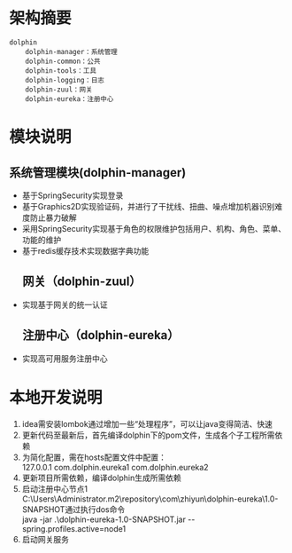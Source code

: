 # 架构摘要  
    dolphin  
        dolphin-manager：系统管理    
        dolphin-common：公共  
        dolphin-tools：工具
        dolphin-logging：日志     
        dolphin-zuul：网关  
        dolphin-eureka：注册中心  
 # 模块说明
  ## 系统管理模块(dolphin-manager)
 * 基于SpringSecurity实现登录
 * 基于Graphics2D实现验证码，并进行了干扰线、扭曲、噪点增加机器识别难度防止暴力破解  
 * 采用SpringSecurity实现基于角色的权限维护包括用户、机构、角色、菜单、功能的维护  
 * 基于redis缓存技术实现数据字典功能  
   ## 网关（dolphin-zuul）
 * 实现基于网关的统一认证  
   ## 注册中心（dolphin-eureka）  
 * 实现高可用服务注册中心  
 
 # 本地开发说明  
1. idea需安装lombok通过增加一些“处理程序”，可以让java变得简洁、快速    
2. 更新代码至最新后，首先编译dolphin下的pom文件，生成各个子工程所需依赖    
3.  为简化配置，需在hosts配置文件中配置：  
    127.0.0.1 com.dolphin.eureka1 com.dolphin.eureka2    
4.  更新项目所需依赖，编译dolphin生成所需依赖
5. 启动注册中心节点1
    C:\Users\Administrator\.m2\repository\com\zhiyun\dolphin-eureka\1.0-SNAPSHOT通过执行dos命令  
     java -jar .\dolphin-eureka-1.0-SNAPSHOT.jar --spring.profiles.active=node1
6. 启动网关服务  


